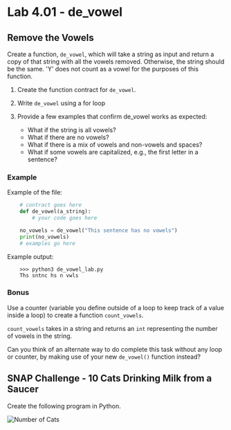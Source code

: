 # Lab 4.01 - de_vowel

## Remove the Vowels

Create a function, `de_vowel`, which will take a string as input and return a copy of that string with all the vowels removed. Otherwise, the string should be the same. 'Y' does not count as a vowel for the purposes of this function.

1. Create the function contract for `de_vowel`.
2. Write `de_vowel` using a for loop
3. Provide a few examples that confirm de_vowel works as expected:

    * What if the string is all vowels?
    * What if there are no vowels?
    * What if there is a mix of vowels and non-vowels and spaces?
    * What if some vowels are capitalized, e.g., the first letter in a sentence?

### Example

Example of the file:

```python
    # contract goes here
    def de_vowel(a_string):
        # your code goes here

    no_vowels = de_vowel("This sentence has no vowels")
    print(no_vowels)
    # examples go here
```

Example output:

```
    >>> python3 de_vowel_lab.py
    Ths sntnc hs n vwls
```

### Bonus

Use a counter (variable you define outside of a loop to keep track of a value inside a loop) to create a function `count_vowels`.

`count_vowels` takes in a string and returns an `int` representing the number of vowels in the string.

Can you think of an alternate way to do complete this task without any loop or counter, by making use of your new `de_vowel()` function instead?

## SNAP Challenge - 10 Cats Drinking Milk from a Saucer

Create the following program in Python.

 ![Number of Cats](NestedLoops%20-%20NumOfCats%20-%20Code.png)
